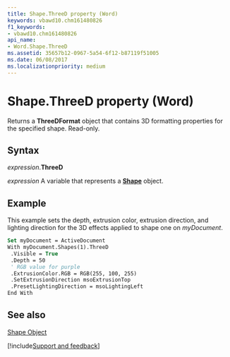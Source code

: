 ```yaml
---
title: Shape.ThreeD property (Word)
keywords: vbawd10.chm161480826
f1_keywords:
- vbawd10.chm161480826
api_name:
- Word.Shape.ThreeD
ms.assetid: 35657b12-0967-5a54-6f12-b87119f51005
ms.date: 06/08/2017
ms.localizationpriority: medium
---
```



# Shape.ThreeD property (Word)

Returns a **ThreeDFormat** object that contains 3D formatting properties for the specified shape. Read-only.


## Syntax

_expression_.**ThreeD**

_expression_ A variable that represents a **[Shape](Word.Shape.md)** object.


## Example

This example sets the depth, extrusion color, extrusion direction, and lighting direction for the 3D effects applied to shape one on _myDocument_.


```vb
Set myDocument = ActiveDocument 
With myDocument.Shapes(1).ThreeD 
 .Visible = True 
 .Depth = 50 
 ' RGB value for purple 
 .ExtrusionColor.RGB = RGB(255, 100, 255) 
 .SetExtrusionDirection msoExtrusionTop 
 .PresetLightingDirection = msoLightingLeft 
End With
```


## See also


[Shape Object](Word.Shape.md)

[!include[Support and feedback](~/includes/feedback-boilerplate.md)]